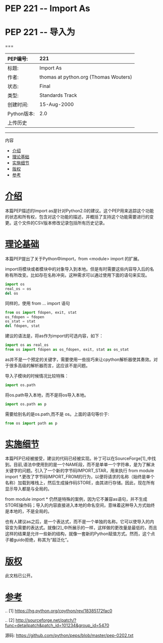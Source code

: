 # PEP 221 -- Import As
# PEP 221 -- 导入为
===

|PEP编号:|221|
|:----|:----|
|标题:|Import As|
|作者:|thomas at python.org (Thomas Wouters)|
|状态:|Final|
|类型:|Standards Track|
|创建时间:|15-Aug-2000|
|Python版本:|2.0|
|上传历史|
---
内容

*   [介绍](#介绍)
*   [理论基础](#理论基础)
*   [实施细节](#实施细节)
*   [版权](#版权)
*   [参考](#参考)


[介绍](#介绍)
=====================
本篇PEP描述的Import as是针对Python2.0的建议。这个PEP用来追踪这个功能的状态和所有权，包含对这个功能的描述，并概括了支持这个功能需要进行的变更。这个文件的CSV版本修改记录包括所有历史记录。

[理论基础](#理论基础)
=====================
本篇PEP提出了关于Python中import，from \<module\> import  的扩展。

import将模块或者模块中的对象导入到本地。但是有时需要这些内容导入后的名称有所改变。比如存在名称冲突。这种需求可以通过使用下面的语句来实现。
```python
import os
real_os = os
del os
```
同样的，使用 from ... import 语句
```python
from os import fdopen, exit, stat
os_fdopen = fdopen
os_stat = stat
del fdopen, stat
```
建议的语法是，将as作为import的可选内容，如下：
```python
import os as real_os
from os import fdopen as os_fdopen, exit, stat as os_stat
```
as并不是一个预定的关键字，需要使用一些技巧来让cpython解析器使其奏效。对于很多高级的解析器而言，这应该不是问题。

导入子模块的时候情况比较特殊：
```python
import os.path
```
将os.path导入本地，而不是将os导入本地。
```python
import os.path as p
```
需要给别名的是os.path,而不是 os。上面的语句等价于:
```python
from os import path as p
```

[实施细节](#实施细节)
=====================
本篇PEP已经被接受，建议的代码已经被实现。补丁可以在SourceForge[1]_中找到。目前,语法中使用到的是一个NAME段，而不是单单一个字符串，是为了解决关键字的问题。引入了一个新的字节码IMPORT_STAR，用来执行 from module import *.更改了字节码IMPORT_FROM的行为，以便将请求的名称（始终是单个名称）加载到堆栈上，然后生成操作码STORE，由其进行存储。因此，现在所有显示导入都是与全局的。

from module import * 仍然是特殊的案例，因为它不兼容as语句，并不生成STORE操作码；导入的内容直接进入本地的命名空间，意味着这种导入方式始终是本地的，不是全局的。

也有人建议as之后，是一个表达式，而不是一个单独的名称。它可以使导入的内容变为需要的表达式。就像[2]_中所展示的一样，这样做的更改量是最低的，而且这样的结果是允许一些新的结构，就像一套新的Python赋值方式。然而，这个点子被guido拒绝，称其为“超泛化”。

[版权](#版权)
=====================
此文档已公开。

[参考](#参考)
=====================

.. [1] https://hg.python.org/cpython/rev/18385172fac0

.. [2] http://sourceforge.net/patch/?func=detailpatch&patch_id=101234&group_id=5470

源码: https://github.com/python/peps/blob/master/pep-0202.txt


